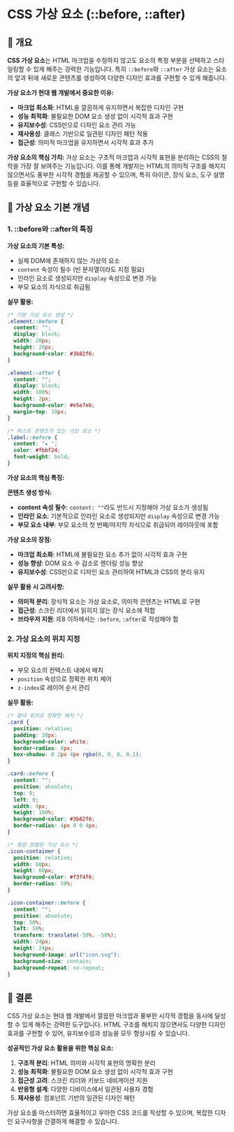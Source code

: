 # CSS 가상 요소 (::before, ::after)

## 📖 개요

**CSS 가상 요소**는 HTML 마크업을 수정하지 않고도 요소의 특정 부분을 선택하고 스타일링할 수 있게 해주는 강력한 기능입니다. 특히 `::before`와 `::after` 가상 요소는 요소의 앞과 뒤에 새로운 콘텐츠를 생성하여 다양한 디자인 효과를 구현할 수 있게 해줍니다.

**가상 요소가 현대 웹 개발에서 중요한 이유:**

- **마크업 최소화**: HTML을 깔끔하게 유지하면서 복잡한 디자인 구현
- **성능 최적화**: 불필요한 DOM 요소 생성 없이 시각적 효과 구현
- **유지보수성**: CSS만으로 디자인 요소 관리 가능
- **재사용성**: 클래스 기반으로 일관된 디자인 패턴 적용
- **접근성**: 의미적 마크업을 유지하면서 시각적 효과 추가

**가상 요소의 핵심 가치:**
가상 요소는 구조적 마크업과 시각적 표현을 분리하는 CSS의 철학을 가장 잘 보여주는 기능입니다. 이를 통해 개발자는 HTML의 의미적 구조를 해치지 않으면서도 풍부한 시각적 경험을 제공할 수 있으며, 특히 아이콘, 장식 요소, 도구 설명 등을 효율적으로 구현할 수 있습니다.

## 🎯 가상 요소 기본 개념

### 1. **::before와 ::after의 특징**

**가상 요소의 기본 특성:**

- 실제 DOM에 존재하지 않는 가상의 요소
- `content` 속성이 필수 (빈 문자열이라도 지정 필요)
- 인라인 요소로 생성되지만 `display` 속성으로 변경 가능
- 부모 요소의 자식으로 취급됨

**실무 활용:**

```css
/* 기본 가상 요소 생성 */
.element::before {
  content: "";
  display: block;
  width: 20px;
  height: 20px;
  background-color: #3b82f6;
}

.element::after {
  content: "";
  display: block;
  width: 100%;
  height: 2px;
  background-color: #e5e7eb;
  margin-top: 10px;
}

/* 텍스트 콘텐츠가 있는 가상 요소 */
.label::before {
  content: "★ ";
  color: #fbbf24;
  font-weight: bold;
}
```

**가상 요소의 핵심 특징:**

**콘텐츠 생성 방식:**

- **content 속성 필수**: `content: ""`라도 반드시 지정해야 가상 요소가 생성됨
- **인라인 요소**: 기본적으로 인라인 요소로 생성되지만 `display` 속성으로 변경 가능
- **부모 요소 내부**: 부모 요소의 첫 번째/마지막 자식으로 취급되어 레이아웃에 포함

**가상 요소의 장점:**

- **마크업 최소화**: HTML에 불필요한 요소 추가 없이 시각적 효과 구현
- **성능 향상**: DOM 요소 수 감소로 렌더링 성능 향상
- **유지보수성**: CSS만으로 디자인 요소 관리하여 HTML과 CSS의 분리 유지

**실무 활용 시 고려사항:**

- **의미적 분리**: 장식적 요소는 가상 요소로, 의미적 콘텐츠는 HTML로 구현
- **접근성**: 스크린 리더에서 읽히지 않는 장식 요소에 적합
- **브라우저 지원**: IE8 이하에서는 `:before`, `:after`로 작성해야 함

### 2. **가상 요소의 위치 지정**

**위치 지정의 핵심 원리:**

- 부모 요소의 컨텍스트 내에서 배치
- `position` 속성으로 정확한 위치 제어
- `z-index`로 레이어 순서 관리

**실무 활용:**

```css
/* 절대 위치로 정확한 배치 */
.card {
  position: relative;
  padding: 20px;
  background-color: white;
  border-radius: 8px;
  box-shadow: 0 2px 4px rgba(0, 0, 0, 0.1);
}

.card::before {
  content: "";
  position: absolute;
  top: 0;
  left: 0;
  width: 4px;
  height: 100%;
  background-color: #3b82f6;
  border-radius: 4px 0 0 4px;
}

/* 중앙 정렬된 가상 요소 */
.icon-container {
  position: relative;
  width: 60px;
  height: 60px;
  background-color: #f3f4f6;
  border-radius: 50%;
}

.icon-container::before {
  content: "";
  position: absolute;
  top: 50%;
  left: 50%;
  transform: translate(-50%, -50%);
  width: 24px;
  height: 24px;
  background-image: url("icon.svg");
  background-size: contain;
  background-repeat: no-repeat;
}
```

## 🎯 결론

CSS 가상 요소는 현대 웹 개발에서 깔끔한 마크업과 풍부한 시각적 경험을 동시에 달성할 수 있게 해주는 강력한 도구입니다. HTML 구조를 해치지 않으면서도 다양한 디자인 효과를 구현할 수 있어, 유지보수성과 성능을 모두 향상시킬 수 있습니다.

**성공적인 가상 요소 활용을 위한 핵심 요소:**

1. **구조적 분리**: HTML 의미와 시각적 표현의 명확한 분리
2. **성능 최적화**: 불필요한 DOM 요소 생성 없이 시각적 효과 구현
3. **접근성 고려**: 스크린 리더와 키보드 네비게이션 지원
4. **반응형 설계**: 다양한 디바이스에서 일관된 사용자 경험
5. **재사용성**: 컴포넌트 기반의 일관된 디자인 패턴

가상 요소를 마스터하면 효율적이고 우아한 CSS 코드를 작성할 수 있으며, 복잡한 디자인 요구사항을 간결하게 해결할 수 있습니다.
